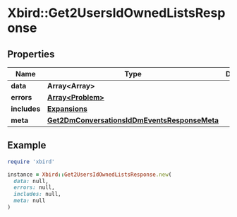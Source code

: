 # Xbird::Get2UsersIdOwnedListsResponse

## Properties

| Name | Type | Description | Notes |
| ---- | ---- | ----------- | ----- |
| **data** | **Array&lt;Array&gt;** |  | [optional] |
| **errors** | [**Array&lt;Problem&gt;**](Problem.md) |  | [optional] |
| **includes** | [**Expansions**](Expansions.md) |  | [optional] |
| **meta** | [**Get2DmConversationsIdDmEventsResponseMeta**](Get2DmConversationsIdDmEventsResponseMeta.md) |  | [optional] |

## Example

```ruby
require 'xbird'

instance = Xbird::Get2UsersIdOwnedListsResponse.new(
  data: null,
  errors: null,
  includes: null,
  meta: null
)
```

